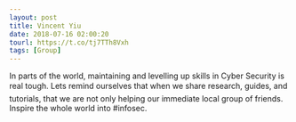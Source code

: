 ```yaml
---
layout: post
title: Vincent Yiu
date: 2018-07-16 02:00:20
tourl: https://t.co/tj7TTh8Vxh
tags: [Group]
---
```

In parts of the world, maintaining and levelling up skills in Cyber Security is real tough. Lets remind ourselves that when we share research, guides, and tutorials, that we are not only helping our immediate local group of friends. Inspire the whole world into #infosec.